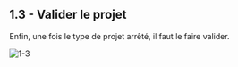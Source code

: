 ## 1.3 - Valider le projet 

Enfin, une fois le type de projet arrêté, il faut le faire valider.

![1-3](/images/algo/1-3.png)
